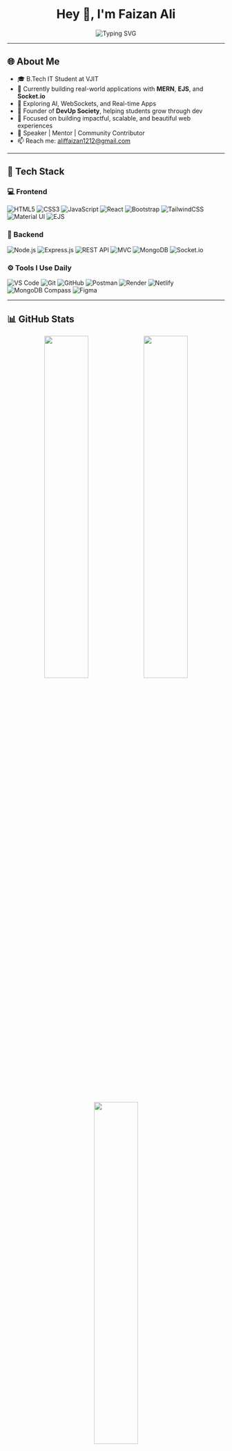<h1 align="center">Hey 👋, I'm Faizan Ali</h1>
<p align="center">
  <img src="https://readme-typing-svg.demolab.com?font=Fira+Code&size=24&pause=1000&color=6C63FF&center=true&vCenter=true&width=600&lines=Full+Stack+Web+Developer;Tech+Enthusiast+%F0%9F%9A%80;DevUp+Society+Founder+%F0%9F%92%BC;Passionate+Learner+%F0%9F%93%9A;Loves+Problem+Solving+%E2%9C%A8" alt="Typing SVG" />
</p>

---

## 🌐 About Me

- 🎓 B.Tech IT Student at VJIT  
- 🌱 Currently building real-world applications with **MERN**, **EJS**, and **Socket.io**  
- 🧠 Exploring AI, WebSockets, and Real-time Apps  
- 🧩 Founder of **DevUp Society**, helping students grow through dev  
- 🎯 Focused on building impactful, scalable, and beautiful web experiences  
- 🎤 Speaker | Mentor | Community Contributor  
- 📫 Reach me: aliffaizan1212@gmail.com  

---

## 🧠 Tech Stack

### 💻 Frontend
![HTML5](https://img.shields.io/badge/-HTML5-E34F26?logo=html5&logoColor=white&style=for-the-badge)
![CSS3](https://img.shields.io/badge/-CSS3-1572B6?logo=css3&logoColor=white&style=for-the-badge)
![JavaScript](https://img.shields.io/badge/-JavaScript-F7DF1E?logo=javascript&logoColor=black&style=for-the-badge)
![React](https://img.shields.io/badge/-React-61DAFB?logo=react&logoColor=black&style=for-the-badge)
![Bootstrap](https://img.shields.io/badge/-Bootstrap-563D7C?logo=bootstrap&logoColor=white&style=for-the-badge)
![TailwindCSS](https://img.shields.io/badge/-TailwindCSS-38B2AC?logo=tailwind-css&logoColor=white&style=for-the-badge)
![Material UI](https://img.shields.io/badge/-MaterialUI-007FFF?logo=mui&logoColor=white&style=for-the-badge)
![EJS](https://img.shields.io/badge/-EJS-303030?logo=javascript&logoColor=white&style=for-the-badge)

### 🔧 Backend
![Node.js](https://img.shields.io/badge/-Node.js-339933?logo=node.js&logoColor=white&style=for-the-badge)
![Express.js](https://img.shields.io/badge/-Express.js-000000?logo=express&logoColor=white&style=for-the-badge)
![REST API](https://img.shields.io/badge/-REST%20API-blue?style=for-the-badge)
![MVC](https://img.shields.io/badge/-MVC%20Architecture-purple?style=for-the-badge)
![MongoDB](https://img.shields.io/badge/-MongoDB-47A248?logo=mongodb&logoColor=white&style=for-the-badge)
![Socket.io](https://img.shields.io/badge/-Socket.io-010101?logo=socket.io&logoColor=white&style=for-the-badge)

### ⚙️ Tools I Use Daily
![VS Code](https://img.shields.io/badge/-VSCode-007ACC?logo=visual-studio-code&logoColor=white&style=for-the-badge)
![Git](https://img.shields.io/badge/-Git-F05032?logo=git&logoColor=white&style=for-the-badge)
![GitHub](https://img.shields.io/badge/-GitHub-181717?logo=github&logoColor=white&style=for-the-badge)
![Postman](https://img.shields.io/badge/-Postman-FF6C37?logo=postman&logoColor=white&style=for-the-badge)
![Render](https://img.shields.io/badge/-Render-46E3B7?logo=render&logoColor=white&style=for-the-badge)
![Netlify](https://img.shields.io/badge/-Netlify-00C7B7?logo=netlify&logoColor=white&style=for-the-badge)
![MongoDB Compass](https://img.shields.io/badge/-Compass-47A248?logo=mongodb&logoColor=white&style=for-the-badge)
![Figma](https://img.shields.io/badge/-Figma-F24E1E?logo=figma&logoColor=white&style=for-the-badge)

---

## 📊 GitHub Stats

<p align="center">
  <img src="https://github-readme-stats.vercel.app/api?username=FaizanMohammed07&theme=react&show_icons=true" width="45%"/> 
  <img src="https://github-readme-streak-stats.herokuapp.com?user=FaizanMohammed07&theme=react" width="45%"/>
</p>
<p align="center">
  <img src="https://github-readme-stats.vercel.app/api/top-langs/?username=FaizanMohammed07&layout=compact&theme=react" width="45%"/>
</p>

---

## 🚀 Featured Projects

| Project | Tech Stack | Link |
|--------|-------------|------|
| **🌍 Wanderlust** | EJS, Node.js, MongoDB, TailwindCSS | `Coming Soon` |
| **💊 Prescripto** | MERN Stack, Doctor Booking App | `Coming Soon` |
| **📦 SideBarMenu** | HTML/CSS | [GitHub Repo](https://github.com/FaizanMohammed07/SideBarMenu) |
| **🔥 Real-Time Chat App** | Node.js, Socket.io, EJS | `In Progress` |

---

## 📢 DevUp Society - Let’s Grow Together!

👨‍🏫 Faizan founded **DevUp Society**, a student-led initiative to:  
- Guide freshers in development  
- Conduct hackathons, workshops, and mentor sessions  
- Build a strong tech community in VJIT  

🎯 Follow [DevUp Society Updates](#) and join the movement!

---

## 📬 Let's Connect!

[![LinkedIn](https://img.shields.io/badge/-LinkedIn-blue?logo=linkedin&logoColor=white&style=for-the-badge)](https://linkedin.com/in/your-link)  
[![Email](https://img.shields.io/badge/-aliffaizan1212@gmail.com-c14438?logo=gmail&logoColor=white&style=for-the-badge)](mailto:aliffaizan1212@gmail.com)

---

<p align="center">Made with ❤️ by Faizan Ali | 💻 DevUp Society</p>
